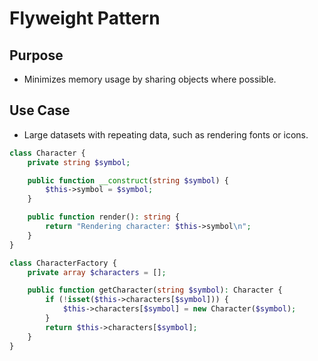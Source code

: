 # Flyweight Pattern

## Purpose

- Minimizes memory usage by sharing objects where possible.

## Use Case

- Large datasets with repeating data, such as rendering fonts or icons.

```php
class Character {
    private string $symbol;

    public function __construct(string $symbol) {
        $this->symbol = $symbol;
    }

    public function render(): string {
        return "Rendering character: $this->symbol\n";
    }
}

class CharacterFactory {
    private array $characters = [];

    public function getCharacter(string $symbol): Character {
        if (!isset($this->characters[$symbol])) {
            $this->characters[$symbol] = new Character($symbol);
        }
        return $this->characters[$symbol];
    }
}

```
